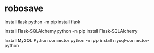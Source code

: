 # robosave

Install flask
python -m pip install flask

Install Flask-SQLAlchemy
python -m pip install Flask-SQLAlchemy

Install MySQL Python connector
python -m pip install mysql-connector-python